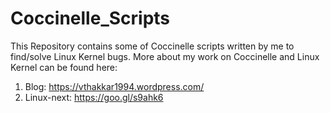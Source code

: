 # Coccinelle_Scripts
This Repository contains some of Coccinelle scripts written by me to find/solve Linux Kernel bugs. 
More about my work on Coccinelle and Linux Kernel can be found here: 
1. Blog: https://vthakkar1994.wordpress.com/
2. Linux-next: https://goo.gl/s9ahk6
